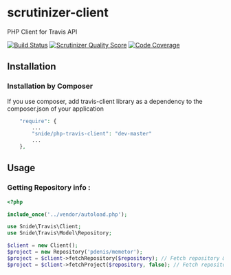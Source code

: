 scrutinizer-client
==================

PHP Client for Travis API

[![Build Status](https://travis-ci.org/pdenis/travis-client.png)](https://travis-ci.org/pdenis/travis-client)
[![Scrutinizer Quality Score](https://scrutinizer-ci.com/g/pdenis/travis-client/badges/quality-score.png?s=951d12fd632e8e8f96280cd2fc2c54a6a5b5de13)](https://scrutinizer-ci.com/g/pdenis/travis-client/)
[![Code Coverage](https://scrutinizer-ci.com/g/pdenis/travis-client/badges/coverage.png?s=d31b8500d1dafb4be39595928d9346cb112c0480)](https://scrutinizer-ci.com/g/pdenis/travis-client/)

## Installation

### Installation by Composer

If you use composer, add travis-client library as a dependency to the composer.json of your application

```php
    "require": {
        ...
        "snide/php-travis-client": "dev-master"
        ...
    },

```

## Usage

### Getting Repository info :

```php
<?php

include_once('../vendor/autoload.php');

use Snide\Travis\Client;
use Snide\Travis\Model\Repository;

$client = new Client();
$project = new Repository('pdenis/memetor');
$project = $client->fetchRepository($repository); // Fetch repository & builds
$project = $client->fetchProject($repository, false); // Fetch repository without builds

```
